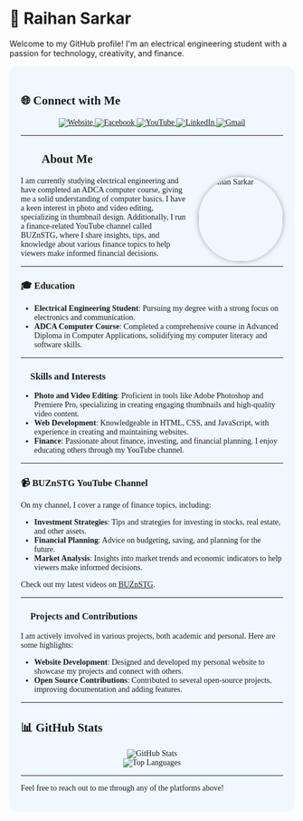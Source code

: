 # 🌟 Raihan Sarkar

Welcome to my GitHub profile! I'm an electrical engineering student with a passion for technology, creativity, and finance.

<div style="background-color: #f0f8ff; padding: 20px; border-radius: 15px; font-family: 'Georgia', serif;">

## 🌐 Connect with Me

<p align="center">
  <a href="https://raihansarkar.weebly.com" target="_blank">
    <img src="https://img.shields.io/badge/Website-000?style=for-the-badge&logo=weebly&logoColor=white" alt="Website">
  </a>
  <a href="https://www.facebook.com/unique1x2" target="_blank">
    <img src="https://img.shields.io/badge/Facebook-1877F2?style=for-the-badge&logo=facebook&logoColor=white" alt="Facebook">
  </a>
  <a href="https://youtube.com/@buznstg?si=7hmwR9C1OouE7Yk7" target="_blank">
    <img src="https://img.shields.io/badge/YouTube-FF0000?style=for-the-badge&logo=youtube&logoColor=white" alt="YouTube">
  </a>
  <a href="https://www.linkedin.com/in/raihan-sarkar-24070b316?utm_source=share&utm_campaign=share_via&utm_content=profile&utm_medium=android_app" target="_blank">
    <img src="https://img.shields.io/badge/LinkedIn-0A66C2?style=for-the-badge&logo=linkedin&logoColor=white" alt="LinkedIn">
  </a>
  <a href="mailto:freefire97492@gmail.com" target="_blank">
    <img src="https://img.shields.io/badge/Gmail-D14836?style=for-the-badge&logo=gmail&logoColor=white" alt="Gmail">
  </a>
</p>

---

## 👨‍💻 About Me

<img src="https://i.ibb.co/tcV3Rdf/image.jpg" alt="Raihan Sarkar" width="150" align="right" style="border-radius: 50%; margin-left: 20px; box-shadow: 0px 0px 10px #aaa;">

I am currently studying electrical engineering and have completed an ADCA computer course, giving me a solid understanding of computer basics. I have a keen interest in photo and video editing, specializing in thumbnail design. Additionally, I run a finance-related YouTube channel called BUZnSTG, where I share insights, tips, and knowledge about various finance topics to help viewers make informed financial decisions.

---

### 🎓 Education

- **Electrical Engineering Student**: Pursuing my degree with a strong focus on electronics and communication.
- **ADCA Computer Course**: Completed a comprehensive course in Advanced Diploma in Computer Applications, solidifying my computer literacy and software skills.

---

### 🎨 Skills and Interests

- **Photo and Video Editing**: Proficient in tools like Adobe Photoshop and Premiere Pro, specializing in creating engaging thumbnails and high-quality video content.
- **Web Development**: Knowledgeable in HTML, CSS, and JavaScript, with experience in creating and maintaining websites.
- **Finance**: Passionate about finance, investing, and financial planning. I enjoy educating others through my YouTube channel.

---

### 📹 BUZnSTG YouTube Channel

On my channel, I cover a range of finance topics, including:
- **Investment Strategies**: Tips and strategies for investing in stocks, real estate, and other assets.
- **Financial Planning**: Advice on budgeting, saving, and planning for the future.
- **Market Analysis**: Insights into market trends and economic indicators to help viewers make informed decisions.

Check out my latest videos on [BUZnSTG](https://youtube.com/@buznstg?si=7hmwR9C1OouE7Yk7).

---

### 🌱 Projects and Contributions

I am actively involved in various projects, both academic and personal. Here are some highlights:
- **Website Development**: Designed and developed my personal website to showcase my projects and connect with others.
- **Open Source Contributions**: Contributed to several open-source projects, improving documentation and adding features.

---

## 📊 GitHub Stats

<p align="center">
  <img src="https://github-readme-stats.vercel.app/api?username=yourusername&show_icons=true&theme=default" alt="GitHub Stats">
  <br>
  <img src="https://github-readme-stats.vercel.app/api/top-langs/?username=yourusername&layout=compact&theme=default" alt="Top Languages">
</p>

---

Feel free to reach out to me through any of the platforms above!

</div>
